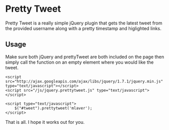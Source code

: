 Pretty Tweet
============

Pretty Tweet is a really simple jQuery plugin that gets the latest tweet from
the provided username along with a pretty timestamp and higlighted links.

Usage
-----

Make sure both jQuery and prettyTweet are both included on the page then simply 
call the function on an empty element where you would like the tweet.

    <script src="http://ajax.googleapis.com/ajax/libs/jquery/1.7.1/jquery.min.js" type="text/javascript"></script>
    <script src="/js/jquery.prettytweet.js" type="text/javascript"></script>
    
    <script type="text/javascript">
        $("#tweet").prettytweet('mlaver');
    </script>
    
That is all. I hope it works out for you.